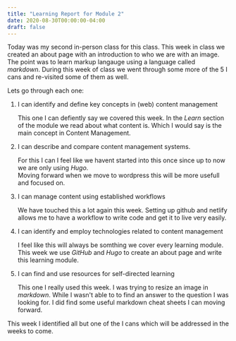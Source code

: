```yaml
---
title: "Learning Report for Module 2"
date: 2020-08-30T00:00:00-04:00
draft: false
---
```


Today was my second in-person class for this class. This week in class we created an about page with an introduction 
to who we are with an image. The point was to learn markup langauge using a language called *markdown*. During this week of class
we went through some more of the 5 I cans and re-visited some of them as well. 

Lets go through each one:

1. I can identify and define key concepts in (web) content management
    
   This one I can defiently say we covered this week. In the *Learn* section of the module we read about what 
   content is. Which I would say is the main concept in Content Management.

2. I can describe and compare content management systems.

   For this I can I feel like we havent started into this once since up to now we are only using *Hugo*.       
   Moving forward when we move to wordpress this will be more usefull and focused on.

3. I can manage content using established workflows

   We have touched this a lot again this week. Setting up github and netlify allows me to have a workflow to
   write code and get it to live very easily.
   
4. I can identify and employ technologies related to content management
    
   I feel like this will always be somthing we cover every learning module. This week we use *GitHub* and 
   *Hugo* to create an about page and write this learning module.
   
5. I can find and use resources for self-directed learning
    
    This one I really used this week. I was trying to resize an image in *markdown*. While I wasn't able to
    to find an answer to the question I was looking for. I did find some useful markdown cheat sheets I can 
    moving forward.
    
This week I identified all but one of the I cans which will be addressed in the weeks to come.

   
